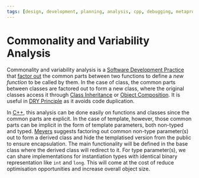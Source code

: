 ```yaml
---
tags: [design, development, planning, analysis, cpp, debugging, metaprogramming]
---
```


# Commonality and Variability Analysis

Commonality and variability analysis is a [Software Development Practice](../202207121011.md)
that [factor out](../202206032059.md) the common parts between two functions to
define a *new function* to be called by them. In the case of class, the common
parts between classes are factored out to form a new class, where the original
classes access it through [Class Inheritance](../202302042023.md) or
[Object Composition](../202302051222.md). It is useful in [DRY Principle](../202206171004.md)
as it avoids code duplication.

In [C++](../202302190651.md), this analysis can be done easily on functions and
classes since the common parts are explicit. In the case of template, however,
those common parts can be implicit in the form of template parameters, both
non-typed and typed. [Meyers](@Meyer2005.md) suggests factoring out common
non-type parameter(s) out to form a derived class and hide the templatised
version from the public to ensure encapsulation. The main functionality will be
defined in the base class where the derived class will redirect to it. For type
parameter(s), we can share implementations for instantiation types with
identical binary representation like `int` and `long`. This will come at the
cost of reduce optimisation opportunities and increase overall object size.
